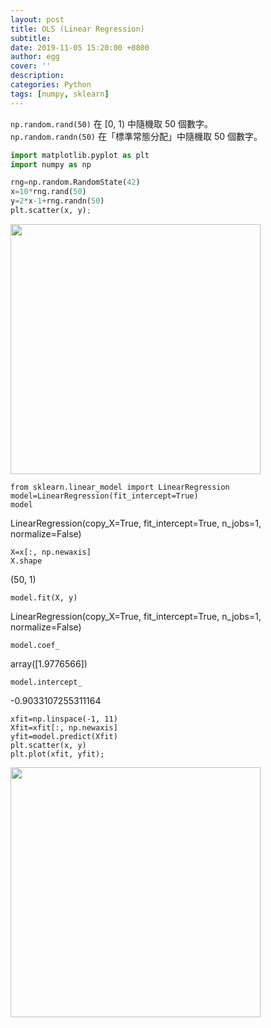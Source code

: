 ```yaml
---
layout: post
title: OLS (Linear Regression)
subtitle:
date: 2019-11-05 15:20:00 +0800
author: egg
cover: ''
description:
categories: Python
tags: [numpy, sklearn] 
---
```


```np.random.rand(50)``` 在 [0, 1) 中隨機取 50 個數字。<br />
```np.random.randn(50)``` 在「標準常態分配」中隨機取 50 個數字。


```python
import matplotlib.pyplot as plt
import numpy as np

rng=np.random.RandomState(42)
x=10*rng.rand(50)
y=2*x-1+rng.randn(50)
plt.scatter(x, y);
```
<img src="https://doltegg.github.io/coding/assets/img/2019/ols0.png" style="width:400px"/>

```
from sklearn.linear_model import LinearRegression
model=LinearRegression(fit_intercept=True)
model
```
LinearRegression(copy_X=True, fit_intercept=True, n_jobs=1, normalize=False)

```
X=x[:, np.newaxis]
X.shape
```
(50, 1)

```
model.fit(X, y)
```
LinearRegression(copy_X=True, fit_intercept=True, n_jobs=1, normalize=False)

```
model.coef_
```
array([1.9776566])

```
model.intercept_
```
-0.9033107255311164

```
xfit=np.linspace(-1, 11)
Xfit=xfit[:, np.newaxis]
yfit=model.predict(Xfit)
plt.scatter(x, y)
plt.plot(xfit, yfit);
````
<img src="https://doltegg.github.io/coding/assets/img/2019/ols.png" style="width:400px"/>
